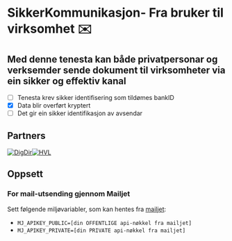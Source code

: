 # SikkerKommunikasjon- Fra bruker til virksomhet ✉️

## Med denne tenesta kan både privatpersonar og verksemder sende dokument til virksomheter via ein sikker og effektiv kanal

- [ ] Tenesta krev sikker identifisering som tildømes bankID
- [x] Data blir overført kryptert
- [ ] Det gir ein sikker identifikasjon av avsendar

## Partners

[![DigDir](https://www.digdir.no/profiles/sogn/themes/sogn_theme/img/logo/logo_sogn.svg?r9m286)](https://www.digdir.no/)[![HVL](https://media.snl.no/media/151679/standard_hvl.png)](https://www.hvl.no)

## Oppsett

### For mail-utsending gjennom Mailjet

Sett følgende miljøvariabler, som kan hentes fra [mailjet](https://www.mailjet.com):

* `MJ_APIKEY_PUBLIC=[din OFFENTLIGE api-nøkkel fra mailjet]`
* `MJ_APIKEY_PRIVATE=[din PRIVATE api-nøkkel fra mailjet]`
